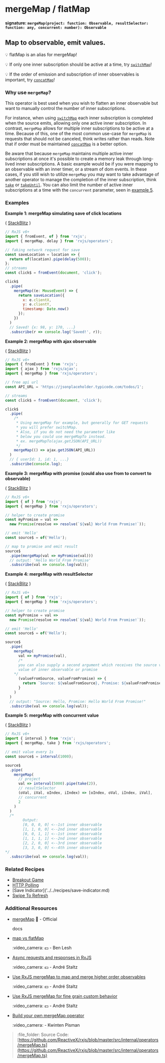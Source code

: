 # mergeMap / flatMap

#### signature: `mergeMap(project: function: Observable, resultSelector: function: any, concurrent: number): Observable`

## Map to observable, emit values.

:bulb: flatMap is an alias for mergeMap!

:bulb: If only one inner subscription should be active at a time, try [`switchMap`](switchmap.md)!

:bulb: If the order of emission and subscription of inner observables is important, try [`concatMap`](concatmap.md)!

### Why use `mergeMap`?

This operator is best used when you wish to flatten an inner observable but want to manually control the number of inner subscriptions.

For instance, when using [`switchMap`](switchmap.md) each inner subscription is completed when the source emits, allowing only one active inner subscription. In contrast, `mergeMap` allows for multiple inner subscriptions to be active at a time. Because of this, one of the most common use-case for `mergeMap` is requests that should not be canceled, think writes rather than reads. Note that if order must be maintained [`concatMap`](concatmap.md) is a better option.

Be aware that because `mergeMap` maintains multiple active inner subscriptions at once it's possible to create a memory leak through long-lived inner subscriptions. A basic example would be if you were mapping to an observable with an inner timer, or a stream of dom events. In these cases, if you still wish to utilize `mergeMap` you may want to take advantage of another operator to manage the completion of the inner subscription, think [`take`](../filtering/take.md) or [`takeUntil`](../filtering/takeuntil.md). You can also limit the number of active inner subscriptions at a time with the `concurrent` parameter, seen in [example 5](mergemap.md#example-5-mergemap-with-concurrent-value).

### Examples

**Example 1: mergeMap simulating save of click locations**

\( [StackBlitz](https://stackblitz.com/edit/rxjs-xfwdnl?file=index.ts&devtoolsheight=60) \)

```javascript
// RxJS v6+
import { fromEvent, of } from 'rxjs';
import { mergeMap, delay } from 'rxjs/operators';

// faking network request for save
const saveLocation = location => {
  return of(location).pipe(delay(500));
};
// streams
const click$ = fromEvent(document, 'click');

click$
  .pipe(
    mergeMap((e: MouseEvent) => {
      return saveLocation({
        x: e.clientX,
        y: e.clientY,
        timestamp: Date.now()
      });
    })
  )
  // Saved! {x: 98, y: 170, ...}
  .subscribe(r => console.log('Saved!', r));
```

**Example 2: mergeMap with ajax observable**

\( [StackBlitz](https://stackblitz.com/edit/rxjs-wixf2a?file=index.ts&devtoolsheight=60) \)

```javascript
// RxJS v6+
import { fromEvent } from 'rxjs';
import { ajax } from 'rxjs/ajax';
import { mergeMap } from 'rxjs/operators';

// free api url
const API_URL = 'https://jsonplaceholder.typicode.com/todos/1';

// streams
const click$ = fromEvent(document, 'click');

click$
  .pipe(
    /*
     * Using mergeMap for example, but generally for GET requests
     * you will prefer switchMap.
     * Also, if you do not need the parameter like
     * below you could use mergeMapTo instead.
     * ex. mergeMapTo(ajax.getJSON(API_URL))
     */
    mergeMap(() => ajax.getJSON(API_URL))
  )
  // { userId: 1, id: 1, ...}
  .subscribe(console.log);
```

**Example 3: mergeMap with promise \(could also use from to convert to observable\)**

\( [StackBlitz](https://stackblitz.com/edit/typescript-pnnsrq?file=index.ts&devtoolsheight=100) \)

```javascript
// RxJS v6+
import { of } from 'rxjs';
import { mergeMap } from 'rxjs/operators';

// helper to create promise
const myPromise = val =>
  new Promise(resolve => resolve(`${val} World From Promise!`));

// emit 'Hello'
const source$ = of('Hello');

// map to promise and emit result
source$
  .pipe(mergeMap(val => myPromise(val)))
  // output: 'Hello World From Promise'
  .subscribe(val => console.log(val));
```

**Example 4: mergeMap with resultSelector**

\( [StackBlitz](https://stackblitz.com/edit/typescript-9p6ws7?file=index.ts&devtoolsheight=100) \)

```javascript
// RxJS v6+
import { of } from 'rxjs';
import { mergeMap } from 'rxjs/operators';

// helper to create promise
const myPromise = val =>
  new Promise(resolve => resolve(`${val} World From Promise!`));

// emit 'Hello'
const source$ = of('Hello');

source$
  .pipe(
    mergeMap(
      val => myPromise(val),
      /*
      you can also supply a second argument which receives the source value and emitted
      value of inner observable or promise
    */
      (valueFromSource, valueFromPromise) => {
        return `Source: ${valueFromSource}, Promise: ${valueFromPromise}`;
      }
    )
  )
  // output: "Source: Hello, Promise: Hello World From Promise!"
  .subscribe(val => console.log(val));
```

**Example 5: mergeMap with concurrent value**

\( [StackBlitz](https://stackblitz.com/edit/typescript-r3gcr4?file=index.ts&devtoolsheight=100) \)

```javascript
// RxJS v6+
import { interval } from 'rxjs';
import { mergeMap, take } from 'rxjs/operators';

// emit value every 1s
const source$ = interval(1000);

source$
  .pipe(
    mergeMap(
      // project
      val => interval(5000).pipe(take(2)),
      // resultSelector
      (oVal, iVal, oIndex, iIndex) => [oIndex, oVal, iIndex, iVal],
      // concurrent
      2
    )
  )
  /*
        Output:
        [0, 0, 0, 0] <--1st inner observable
        [1, 1, 0, 0] <--2nd inner observable
        [0, 0, 1, 1] <--1st inner observable
        [1, 1, 1, 1] <--2nd inner observable
        [2, 2, 0, 0] <--3rd inner observable
        [3, 3, 0, 0] <--4th inner observable
*/
  .subscribe(val => console.log(val));
```

### Related Recipes

* [Breakout Game](../../recipes/breakout-game.md)
* [HTTP Polling](../../recipes/http-polling.md)
* \[Save Indicator\]\('../../recipes/save-indicator.md\)
* [Swipe To Refresh](../../recipes/swipe-to-refresh.md)

### Additional Resources

* [mergeMap](https://rxjs.dev/api/operators/mergeMap) :newspaper: - Official

  docs

* [map vs flatMap](https://egghead.io/lessons/rxjs-rxjs-map-vs-flatmap)

  :video\_camera: :dollar: - Ben Lesh

* [Async requests and responses in RxJS](https://egghead.io/lessons/rxjs-04-reactive-programming-async-requests-and-responses-in-rxjs)

  :video\_camera: :dollar: - André Staltz

* [Use RxJS mergeMap to map and merge higher order observables](https://egghead.io/lessons/rxjs-use-rxjs-mergemap-to-map-and-merge-high-order-observables?course=use-higher-order-observables-in-rxjs-effectively)

  :video\_camera: :dollar: - André Staltz

* [Use RxJS mergeMap for fine grain custom behavior](https://egghead.io/lessons/rxjs-use-rxjs-mergemap-for-fine-grain-custom-behavior?course=use-higher-order-observables-in-rxjs-effectively)

  :video\_camera: :dollar: - André Staltz

* [Build your own mergeMap operator](https://blog.strongbrew.io/build-the-operators-from-rxjs-from-scratch/?lectureId=mergeMap#app)

  :video\_camera: - Kwinten Pisman

> :file\_folder: Source Code: [https://github.com/ReactiveX/rxjs/blob/master/src/internal/operators/mergeMap.ts](https://github.com/ReactiveX/rxjs/blob/master/src/internal/operators/mergeMap.ts)

